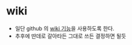 # wiki
* 일단 github 의 [wiki 기능](https://github.com/gossipy-developers/wiki/wiki)을 사용하도록 한다.
* 추후에 딴데로 갈아타든 그대로 쓰든 결정하면 될듯
